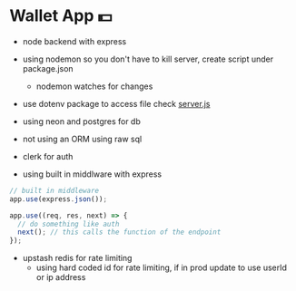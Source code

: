 # Wallet App 💵

- node backend with express
- using nodemon so you don't have to kill server, create script under package.json

  - nodemon watches for changes

- use dotenv package to access file check [server.js](./backend/server.js)

- using neon and postgres for db
- not using an ORM using raw sql

- clerk for auth
- using built in middlware with express

```js
// built in middleware
app.use(express.json());

app.use((req, res, next) => {
  // do something like auth
  next(); // this calls the function of the endpoint
});
```

- upstash redis for rate limiting
  - using hard coded id for rate limiting, if in prod update to use userId or ip address
